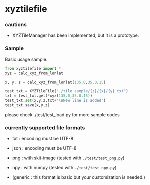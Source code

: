 # xyztilefile

### cautions
- XYZTileManager has been implemented, but it is a prototype.

### Sample
Basic usage sample.
```Python
from xyztilefile import *
xyz = calc_xyz_from_lonlat

x, y, z = calc_xyz_from_lonlat(135.0,35.0,15)

test_txt = XYZTileFile("./tile_sample/{z}/{x}/{y}.txt")
txt = test_txt.get(*xyz(135.0,35.0,15))
test_txt.set(x,y,z,txt+"\nNew line is added")
test_txt.save(x,y,z)
```
please check ./test/test_load.py for more sample codes

### currently supported file formats
- txt : encoding must be UTF-8 
- json : encoding must be UTF-8
- png : with skit-image (tested with `./test/test_png.py`)
- npy : with numpy (tested with `./test/test_npy.py`)

- (generic : this format is basic but your customization is needed.)
